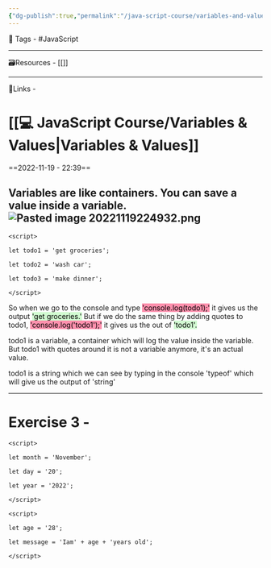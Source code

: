 ```yaml
---
{"dg-publish":true,"permalink":"/java-script-course/variables-and-values/","noteIcon":"1"}
---
```


🧶 Tags - #JavaScript 

---
🗃Resources - [[]]
 
---
🔗Links -
 
# [[💻 JavaScript Course/Variables & Values\|Variables & Values]]
==2022-11-19 - 22:39==

Variables are like containers. You can save a value inside a variable.
![Pasted image 20221119224932.png](/img/user/Resources/%F0%9F%93%81%20Files/%F0%9F%93%B8Images/Pasted%20image%2020221119224932.png)
---
```
<script>

let todo1 = 'get groceries';

let todo2 = 'wash car';

let todo3 = 'make dinner';

</script>
```
So when we go to the console and type <mark style="background: #FF5582A6;">'console.log(todo1);'</mark> it gives us the output <mark style="background: #BBFABBA6;">'get groceries.'</mark>
But if we do the same thing by adding quotes to todo1, <mark style="background: #FF5582A6;">'console.log('todo1');'</mark> it gives us the out of <mark style="background: #BBFABBA6;">'todo1'.</mark>

todo1 is a variable, a container which will log the value inside the variable. But todo1 with quotes around it is not a variable anymore, it's an actual value.

todo1 is a string which we can see by typing in the console 'typeof' which will give us the output of 'string'

---
# Exercise 3 -
```
<script>

let month = 'November';

let day = '20';

let year = '2022';

</script>

<script>

let age = '28';

let message = 'Iam' + age + 'years old';

</script>
```